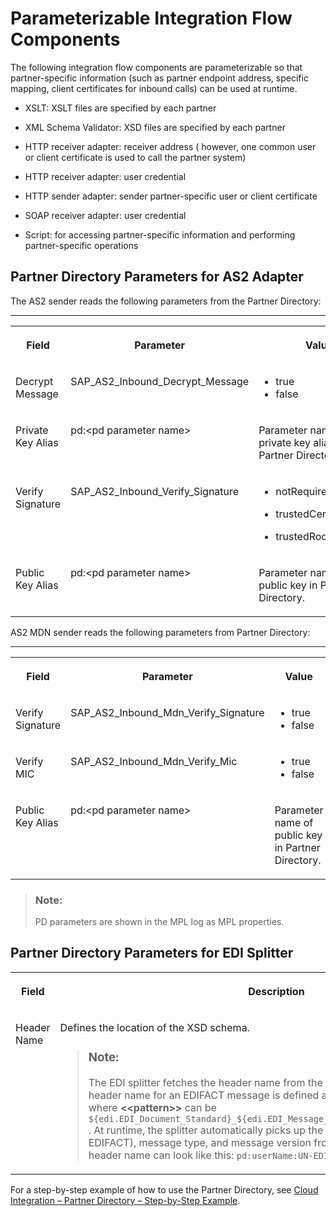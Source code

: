 <!-- loio1aa4ba7a38fa4f0e8324553e3b15d05d -->

# Parameterizable Integration Flow Components



The following integration flow components are parameterizable so that partner-specific information \(such as partner endpoint address, specific mapping, client certificates for inbound calls\) can be used at runtime.

-   XSLT: XSLT files are specified by each partner

-   XML Schema Validator: XSD files are specified by each partner

-   HTTP receiver adapter: receiver address \( however, one common user or client certificate is used to call the partner system\)

-   HTTP receiver adapter: user credential

-   HTTP sender adapter: sender partner-specific user or client certificate

-   SOAP receiver adapter: user credential

-   Script: for accessing partner-specific information and performing partner-specific operations




<a name="loio1aa4ba7a38fa4f0e8324553e3b15d05d__section_yn4_p4k_pdb"/>

## Partner Directory Parameters for AS2 Adapter

The AS2 sender reads the following parameters from the Partner Directory:

****


<table>
<tr>
<th valign="top">

Field



</th>
<th valign="top">

Parameter



</th>
<th valign="top">

Value



</th>
</tr>
<tr>
<td valign="top">

Decrypt Message



</td>
<td valign="top">

SAP\_AS2\_Inbound\_Decrypt\_Message



</td>
<td valign="top">

-   true
-   false



</td>
</tr>
<tr>
<td valign="top">

Private Key Alias



</td>
<td valign="top">

pd:<pd parameter name\>



</td>
<td valign="top">

Parameter name of private key alias in Partner Directory.



</td>
</tr>
<tr>
<td valign="top">

Verify Signature



</td>
<td valign="top">

SAP\_AS2\_Inbound\_Verify\_Signature



</td>
<td valign="top">

-   notRequired

-   trustedCertificate

-   trustedRootCertificate




</td>
</tr>
<tr>
<td valign="top">

Public Key Alias



</td>
<td valign="top">

pd:<pd parameter name\>



</td>
<td valign="top">

Parameter name of public key in Partner Directory.



</td>
</tr>
</table>



AS2 MDN sender reads the following parameters from Partner Directory:

****


<table>
<tr>
<th valign="top">

Field



</th>
<th valign="top">

Parameter



</th>
<th valign="top">

Value



</th>
</tr>
<tr>
<td valign="top">

Verify Signature



</td>
<td valign="top">

SAP\_AS2\_Inbound\_Mdn\_Verify\_Signature



</td>
<td valign="top">

-   true
-   false



</td>
</tr>
<tr>
<td valign="top">

Verify MIC



</td>
<td valign="top">

SAP\_AS2\_Inbound\_Mdn\_Verify\_Mic



</td>
<td valign="top">

-   true
-   false



</td>
</tr>
<tr>
<td valign="top">

Public Key Alias



</td>
<td valign="top">

pd:<pd parameter name\>



</td>
<td valign="top">

Parameter name of public key in Partner Directory.



</td>
</tr>
</table>

> ### Note:  
> PD parameters are shown in the MPL log as MPL properties.



<a name="loio1aa4ba7a38fa4f0e8324553e3b15d05d__section_lrt_h4k_pdb"/>

## Partner Directory Parameters for EDI Splitter


<table>
<tr>
<th valign="top">

Field



</th>
<th valign="top">

Description



</th>
</tr>
<tr>
<td valign="top">

Header Name



</td>
<td valign="top">

Defines the location of the XSD schema.

> ### Note:  
> The EDI splitter fetches the header name from the Partner Directory. For example, a header name for an EDIFACT message is defined as `pd:PID:<<pattern>>:binary`, where **<<pattern\>\>** can be `${edi.EDI_Document_Standard}_${edi.EDI_Message_Type}_${edi.EDI_Message_Version}` . At runtime, the splitter automatically picks up the EDI document standard \(UN-EDIFACT\), message type, and message version from the payload. Hence, an EDIFACT header name can look like this: `pd:userName:UN-EDIFACT_ORDERS_D96A:binary`.



</td>
</tr>
</table>

For a step-by-step example of how to use the Partner Directory, see [Cloud Integration – Partner Directory – Step-by-Step Example](https://blogs.sap.com/2017/07/25/cloud-integration-partner-directory-step-by-step-example/).

